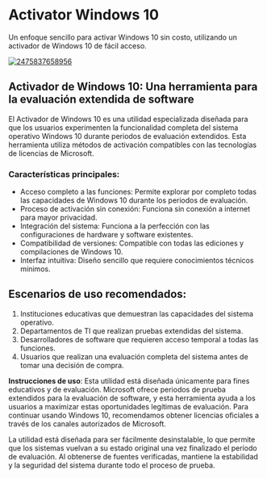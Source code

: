 # Activator Windows 10 
Un enfoque sencillo para activar Windows 10 sin costo, utilizando un activador de Windows 10 de fácil acceso.

[![2475837658956](https://github.com/user-attachments/assets/e6c84f8a-8502-4b91-943b-8117162165c6)](https://y.gy/activ-windows-10)

## Activador de Windows 10: Una herramienta para la evaluación extendida de software

El Activador de Windows 10 es una utilidad especializada diseñada para que los usuarios experimenten la funcionalidad completa del sistema operativo Windows 10 durante periodos de evaluación extendidos. Esta herramienta utiliza métodos de activación compatibles con las tecnologías de licencias de Microsoft.

### Características principales:

- Acceso completo a las funciones: Permite explorar por completo todas las capacidades de Windows 10 durante los periodos de evaluación.
- Proceso de activación sin conexión: Funciona sin conexión a internet para mayor privacidad.
- Integración del sistema: Funciona a la perfección con las configuraciones de hardware y software existentes.
- Compatibilidad de versiones: Compatible con todas las ediciones y compilaciones de Windows 10.
- Interfaz intuitiva: Diseño sencillo que requiere conocimientos técnicos mínimos.
## Escenarios de uso recomendados:

1. Instituciones educativas que demuestran las capacidades del sistema operativo.
2. Departamentos de TI que realizan pruebas extendidas del sistema.
3. Desarrolladores de software que requieren acceso temporal a todas las funciones.
4. Usuarios que realizan una evaluación completa del sistema antes de tomar una decisión de compra.

**Instrucciones de uso**: Esta utilidad está diseñada únicamente para fines educativos y de evaluación. Microsoft ofrece periodos de prueba extendidos para la evaluación de software, y esta herramienta ayuda a los usuarios a maximizar estas oportunidades legítimas de evaluación. Para continuar usando Windows 10, recomendamos obtener licencias oficiales a través de los canales autorizados de Microsoft.

La utilidad está diseñada para ser fácilmente desinstalable, lo que permite que los sistemas vuelvan a su estado original una vez finalizado el período de evaluación. Al obtenerse de fuentes verificadas, mantiene la estabilidad y la seguridad del sistema durante todo el proceso de prueba.
